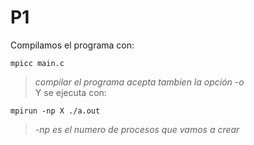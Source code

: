 # P1

Compilamos el programa con:  
```
mpicc main.c
```
>_compilar el programa acepta tambien la opción -o_    
Y se ejecuta con:  
```
mpirun -np X ./a.out
```  
> _-np es el numero de procesos que vamos a crear_
